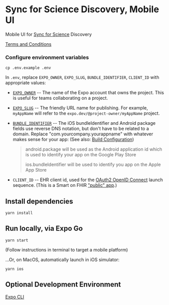 # Sync for Science Discovery, Mobile UI

Mobile UI for [Sync for Science](https://syncfor.science/) Discovery

[Terms and Conditions](./TERMS-AND-CONDITIONS.md)

### Configure environment variables

```shell
cp .env.example .env
```

In `.env`, replace `EXPO_OWNER`, `EXPO_SLUG`, `BUNDLE_IDENTIFIER`, `CLIENT_ID` with appropriate values:

* [`EXPO_OWNER`](https://docs.expo.dev/versions/latest/config/app/#owner) -- The name of the Expo account that owns the project. This is useful for teams collaborating on a project.

* [`EXPO_SLUG`](https://docs.expo.dev/workflow/glossary-of-terms/#slug) -- The friendly URL name for publishing. For example, `myAppName` will refer to the `expo.dev/@project-owner/myAppName` project.

* [`BUNDLE_IDENTIFIER`](https://docs.expo.dev/classic/building-standalone-apps/#2-configure-appjson) -- The iOS bundleIdentifier and Android package fields use reverse DNS notation, but don't have to be related to a domain. Replace "com.yourcompany.yourappname" with whatever makes sense for your app:
  (See also: [Build Configuration](https://docs.expo.dev/build-reference/build-configuration/#31-managed-project))
  > android.package will be used as the Android application id which is used to identify your app on the Google Play Store
  > 
  > ios.bundleIdentifier will be used to identify you app on the Apple App Store

* `CLIENT_ID` -- EHR client id, used for the [OAuth2 OpenID Connect](https://openid.net/specs/openid-connect-core-1_0.html#AuthRequest) launch sequence.  (This is a Smart on FHIR ["public" app](http://hl7.org/fhir/smart-app-launch/app-launch.html#support-for-public-and-confidential-apps).)


## Install dependencies

```shell
yarn install
```

## Run locally, via Expo Go

```shell
yarn start
```
(Follow instructions in terminal to target a mobile platform)

...Or, on MacOS, automatically launch in iOS simulator:
```shell
yarn ios
```


## Optional Development Environment

[Expo CLI](https://docs.expo.dev/workflow/expo-cli/)
